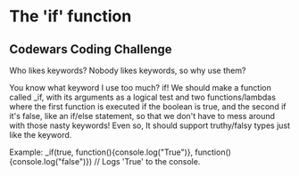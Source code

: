 # The 'if' function

## Codewars Coding Challenge

Who likes keywords? Nobody likes keywords, so why use them?

You know what keyword I use too much? if! We should make a function called _if, with its arguments as a logical test and two functions/lambdas where the first function is executed if the boolean is true, and the second if it's false, like an if/else statement, so that we don't have to mess around with those nasty keywords! Even so, It should support truthy/falsy types just like the keyword.

Example:
_if(true, function(){console.log("True")}, function(){console.log("false")})
// Logs 'True' to the console.
